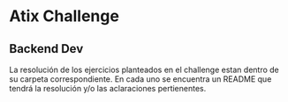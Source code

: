# Atix Challenge
## Backend Dev

La resolución de los ejercicios planteados en el challenge estan dentro de su carpeta correspondiente.
En cada uno se encuentra un README que tendrá la resolución y/o las aclaraciones pertienentes.